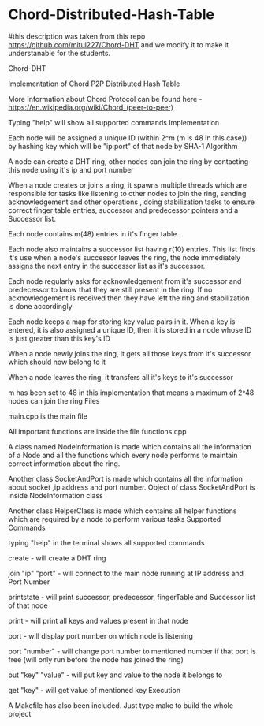 # Chord-Distributed-Hash-Table
#this description was taken from this repo https://github.com/mitul227/Chord-DHT 
and we modify it to make it understanable for the students.

Chord-DHT

Implementation of Chord P2P Distributed Hash Table

More Information about Chord Protocol can be found here - https://en.wikipedia.org/wiki/Chord_(peer-to-peer)

Typing "help" will show all supported commands
Implementation

Each node will be assigned a unique ID (within 2^m (m is 48 in this case)) by hashing key which will be "ip:port" of that node by SHA-1 Algorithm

A node can create a DHT ring, other nodes can join the ring by contacting this node using it's ip and port number

When a node creates or joins a ring, it spawns multiple threads which are responsible for tasks like listening to other nodes to join the ring, sending acknowledgement and other operations , doing stabilization tasks to ensure correct finger table entries, successor and predecessor pointers and a Successor list.

Each node contains m(48) entries in it's finger table.

Each node also maintains a successor list having r(10) entries. This list finds it's use when a node's successor leaves the ring, the node immediately assigns the next entry in the successor list as it's successor.

Each node regularly asks for acknowledgement from it's successor and predecessor to know that they are still present in the ring. If no acknowledgement is received then they have left the ring and stabilization is done accordingly

Each node keeps a map for storing key value pairs in it. When a key is entered, it is also assigned a unique ID, then it is stored in a node whose ID is just greater than this key's ID

When a node newly joins the ring, it gets all those keys from it's successor which should now belong to it

When a node leaves the ring, it transfers all it's keys to it's successor

m has been set to 48 in this implementation that means a maximum of 2^48 nodes can join the ring
Files

main.cpp is the main file

All important functions are inside the file functions.cpp

A class named NodeInformation is made which contains all the information of a Node and all the functions which every node performs to maintain correct information about the ring.

Another class SocketAndPort is made which contains all the information about socket ,ip address and port number. Object of class SocketAndPort is inside NodeInformation class

Another class HelperClass is made which contains all helper functions which are required by a node to perform various tasks
Supported Commands

typing "help" in the terminal shows all supported commands

create - will create a DHT ring

join "ip" "port" - will connect to the main node running at IP address and Port Number

printstate - will print successor, predecessor, fingerTable and Successor list of that node

print - will print all keys and values present in that node

port - will display port number on which node is listening

port "number" - will change port number to mentioned number if that port is free (will only run before the node has joined the ring)

put "key" "value" - will put key and value to the node it belongs to

get "key" - will get value of mentioned key
Execution

A Makefile has also been included. Just type make to build the whole project
